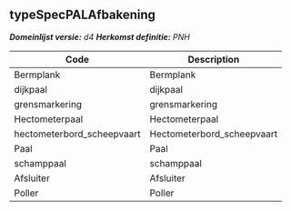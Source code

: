 ## typeSpecPALAfbakening

*__Domeinlijst versie:__ d4*
*__Herkomst definitie:__ PNH*

|__Code__ |__Description__	|
|	---	|	---	|
| Bermplank | Bermplank |
| dijkpaal | dijkpaal |
| grensmarkering | grensmarkering |
| Hectometerpaal | Hectometerpaal |
| hectometerbord_scheepvaart | Hectometerbord_scheepvaart |
| Paal | Paal |
| schamppaal | schamppaal |
| Afsluiter | Afsluiter |
| Poller | Poller |